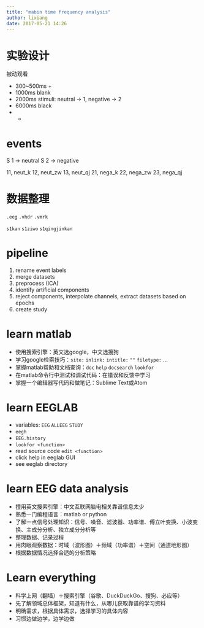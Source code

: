 ```yaml
---
title: "mabin time frequency analysis"
author: lixiang
date: 2017-05-21 14:26
---
```


# 实验设计

被动观看

* 300~500ms +
* 1000ms blank
* 2000ms stimuli: neutral -> 1, negative -> 2
* 6000ms black
* -

# events

S  1 -> neutral
S  2 -> negative

11, neut_k
12, neut_zw
13, neut_qj
21, nega_k
22, nega_zw
23, nega_qj

# 数据整理

`.eeg`
`.vhdr`
`.vmrk`

`s1kan` `s1ziwo` `s1qingjinkan`

# pipeline

1. rename event labels
2. merge datasets
3. preprocess (ICA)
4. identify artificial components
5. reject components, interpolate channels, extract datasets based on epochs
6. create study

# learn matlab

* 使用搜索引擎：英文选google，中文选搜狗
* 学习google检索技巧：`site:` `inlink:` `intitle:` `""` `filetype:` ...
* 掌握matlab帮助和文档查询：`doc` `help` `docsearch` `lookfor`
* 在matlab命令行中测试和调试代码：在错误和反馈中学习
* 掌握一个编辑器写代码和做笔记：Sublime Text或Atom

# learn EEGLAB

* variables: `EEG` `ALLEEG` `STUDY`
* `eegh`
* `EEG.history`
* `lookfor <function>`
* read source code `edit <function>`
* click help in eeglab GUI
* see eeglab directory

# learn EEG data analysis

* 擅用英文搜索引擎：中文互联网脑电相关靠谱信息太少
* 熟悉一门编程语言：matlab or python
* 了解一点信号处理知识：信号、噪音、滤波器、功率谱、傅立叶变换、小波变换、主成分分析、独立成分分析等
* 整理数据、记录过程
* 用肉眼观察数据：时域（波形图）＋频域（功率谱）＋空间（通道地形图）
* 根据数据情况选择合适的分析策略

# Learn everything

* 科学上网（翻墙）＋搜索引擎（谷歌、DuckDuckGo、搜狗、必应等）
* 先了解领域总体框架，知道有什么，从哪儿获取靠谱的学习资料
* 明确需求，根据具体需求，选择学习的具体内容
* 习惯边做边学，边学边做
